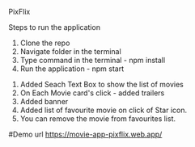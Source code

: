 PixFlix

Steps to run the application

1. Clone the repo
2. Navigate folder in the terminal
3. Type command in the terminal - npm install
4. Run the application - npm start

<!-- Tasks -->

1. Added Seach Text Box to show the list of movies
2. On Each Movie card's click - added trailers
3. Added banner
4. Added list of favourite movie on click of Star icon.
5. You can remove the movie from favourites list.

#Demo url
https://movie-app-pixflix.web.app/
